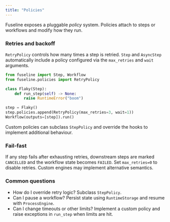 ```yaml
---
title: "Policies"
---
```


Fuseline exposes a pluggable *policy* system. Policies attach to steps or
workflows and modify how they run.

### Retries and backoff

`RetryPolicy` controls how many times a step is retried. `Step` and
`AsyncStep` automatically include a policy configured via the
`max_retries` and `wait` arguments.

```python
from fuseline import Step, Workflow
from fuseline.policies import RetryPolicy

class Flaky(Step):
    def run_step(self) -> None:
        raise RuntimeError("boom")

step = Flaky()
step.policies.append(RetryPolicy(max_retries=3, wait=1))
Workflow(outputs=[step]).run()
```

Custom policies can subclass `StepPolicy` and override the hooks to
implement additional behaviour.

### Fail-fast

If any step fails after exhausting retries, downstream steps are marked
`CANCELLED` and the workflow state becomes `FAILED`. Set `max_retries=0`
to disable retries. Custom engines may implement alternative semantics.

### Common questions

- How do I override retry logic?  Subclass `StepPolicy`.
- Can I pause a workflow?  Persist state using `RuntimeStorage` and resume
  with `ProcessEngine`.
- Can I change timeouts or other limits?  Implement a custom policy and
  raise exceptions in `run_step` when limits are hit.
